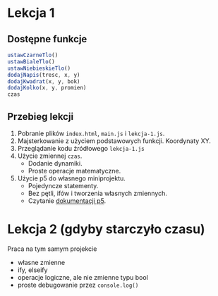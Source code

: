 # Lekcja 1

## Dostępne funkcje

```javascript
ustawCzarneTlo()
ustawBialeTlo()
ustawNiebieskieTlo()
dodajNapis(tresc, x, y)
dodajKwadrat(x, y, bok)
dodajKolko(x, y, promien)
czas
```

## Przebieg lekcji

1. Pobranie plików `index.html`, `main.js` i `lekcja-1.js`.
2. Majsterkowanie z użyciem podstawowych funkcji. Koordynaty XY.
3. Przeglądanie kodu źródłowego `lekcja-1.js`
4. Użycie zmiennej `czas`.
    * Dodanie dynamiki.
    * Proste operacje matematyczne.
5. Użycie p5 do własnego miniprojektu.
    * Pojedyncze statementy.
    * Bez pętli, ifów i tworzenia własnych zmiennych.
    * Czytanie [dokumentacji p5](https://p5js.org/reference/).


# Lekcja 2 (gdyby starczyło czasu)

Praca na tym samym projekcie
* własne zmienne
* ify, elseify
* operacje logiczne, ale nie zmienne typu bool
* proste debugowanie przez `console.log()`
